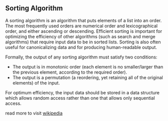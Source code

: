 ## Sorting Algorithm

A sorting algorithm is an algorithm that puts elements of a list into an order. The most frequently used orders are numerical order and lexicographical order, and either ascending or descending. Efficient sorting is important for optimizing the efficiency of other algorithms (such as search and merge algorithms) that require input data to be in sorted lists. Sorting is also often useful for canonicalizing data and for producing human-readable output.

Formally, the output of any sorting algorithm must satisfy two conditions:

- The output is in monotonic order (each element is no smaller/larger than the previous element, according to the required order).
- The output is a permutation (a reordering, yet retaining all of the original elements) of the input.

For optimum efficiency, the input data should be stored in a data structure which allows random access rather than one that allows only sequential access.

read more to visit [wikipedia](https://en.wikipedia.org/wiki/Sorting_algorithm)